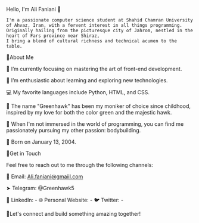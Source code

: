 Hello, I'm Ali Faniani 👋

    I'm a passionate computer science student at Shahid Chamran University of Ahvaz, Iran, with a fervent interest in all things programming.
    Originally hailing from the picturesque city of Jahrom, nestled in the heart of Fars province near Shiraz,
    I bring a blend of cultural richness and technical acumen to the table.

🔴About Me

  🔭 I’m currently focusing on mastering the art of front-end development.
  
  🌱 I’m enthusiastic about learning and exploring new technologies.
  
  💻 My favorite languages include Python, HTML, and CSS.
  
  🎨 The name "Greenhawk" has been my moniker of choice since childhood, inspired by my love for both the color green and the majestic hawk.
  
  💪 When I'm not immersed in the world of programming, you can find me passionately pursuing my other passion: bodybuilding.
  
  🎂 Born on January 13, 2004.

🔴Get in Touch

  Feel free to reach out to me through the following channels:


  📧 Email: Ali.faniani@gmaiil.com
  
  ➤ Telegram: @Greenhawk5
  
  💼 LinkedIn: -
  🌐 Personal Website: -
  🐦 Twitter: -


🔴Let's connect and build something amazing together!
